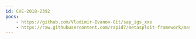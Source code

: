 ```yaml
---
id: CVE-2018-2392
pocs:
    - https://github.com/Vladimir-Ivanov-Git/sap_igs_xxe
    - https://raw.githubusercontent.com/rapid7/metasploit-framework/master/modules/auxiliary/admin/sap/sap_igs_xmlchart_xxe.rb
---
```

